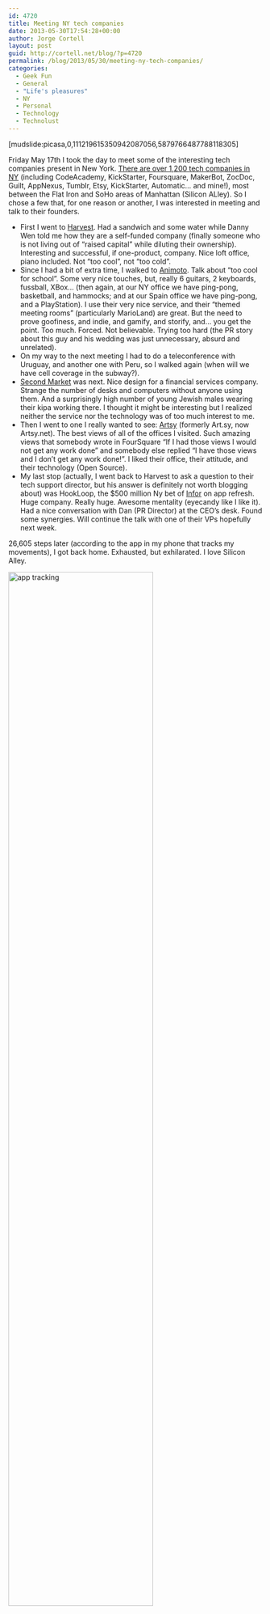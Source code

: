 ```yaml
---
id: 4720
title: Meeting NY tech companies
date: 2013-05-30T17:54:28+00:00
author: Jorge Cortell
layout: post
guid: http://cortell.net/blog/?p=4720
permalink: /blog/2013/05/30/meeting-ny-tech-companies/
categories:
  - Geek Fun
  - General
  - "Life's pleasures"
  - NY
  - Personal
  - Technology
  - Technolust
---
```

[mudslide:picasa,0,111219615350942087056,5879766487788118305]

Friday May 17th I took the day to meet some of the interesting tech companies present in New York. <a title="http://mappedinny.com/" href="http://mappedinny.com/" target="_blank">There are over 1,200 tech companies in NY</a> (including CodeAcademy, KickStarter, Foursquare, MakerBot, ZocDoc, Guilt, AppNexus, Tumblr, Etsy, KickStarter, Automatic&#8230; and mine!), most between the Flat Iron and SoHo areas of Manhattan (Silicon ALley). So I chose a few that, for one reason or another, I was interested in meeting and talk to their founders.

  * First I went to <a title="http://www.getharvest.com" href="http://www.getharvest.com" target="_blank">Harvest</a>. Had a sandwich and some water while Danny Wen told me how they are a self-funded company (finally someone who is not living out of &#8220;raised capital&#8221; while diluting their ownership). Interesting and successful, if one-product, company. Nice loft office, piano included. Not &#8220;too cool&#8221;, not &#8220;too cold&#8221;.
  * Since I had a bit of extra time, I walked to <a title="http://animoto.com" href="http://animoto.com" target="_blank">Animoto</a>. Talk about &#8220;too cool for school&#8221;. Some very nice touches, but, really 6 guitars, 2 keyboards, fussball, XBox&#8230; (then again, at our NY office we have ping-pong, basketball, and hammocks; and at our Spain office we have ping-pong, and a PlayStation). I use their very nice service, and their &#8220;themed meeting rooms&#8221; (particularly MarioLand) are great. But the need to prove goofiness, and indie, and gamify, and storify, and&#8230; you get the point. Too much. Forced. Not believable. Trying too hard (the PR story about this guy and his wedding was just unnecessary, absurd and unrelated).
  * On my way to the next meeting I had to do a teleconference with Uruguay, and another one with Peru, so I walked again (when will we have cell coverage in the subway?).
  * <a title="https://www.secondmarket.com" href="https://www.secondmarket.com" target="_blank">Second Market</a> was next. Nice design for a financial services company. Strange the number of desks and computers without anyone using them. And a surprisingly high number of young Jewish males wearing their kipa working there. I thought it might be interesting but I realized neither the service nor the technology was of too much interest to me.
  * Then I went to one I really wanted to see: <a title="http://artsy.net" href="http://artsy.net" target="_blank">Artsy</a> (formerly Art.sy, now Artsy.net). The best views of all of the offices I visited. Such amazing views that somebody wrote in FourSquare &#8220;If I had those views I would not get any work done&#8221; and somebody else replied &#8220;I have those views and I don&#8217;t get any work done!&#8221;. I liked their office, their attitude, and their technology (Open Source). 
  * My last stop (actually, I went back to Harvest to ask a question to their tech support director, but his answer is definitely not worth blogging about) was HookLoop, the $500 million Ny bet of <a title="http://www.infor.com" href="http://www.infor.com" target="_blank">Infor</a> on app refresh. Huge company. Really huge. Awesome mentality (eyecandy like I like it). Had a nice conversation with Dan (PR Director) at the CEO&#8217;s desk. Found some synergies. Will continue the talk with one of their VPs hopefully next week.

26,605 steps later (according to the app in my phone that tracks my movements), I got back home. Exhausted, but exhilarated. I love Silicon Alley.

<img class="aligncenter" alt="app tracking" src="https://pbs.twimg.com/media/BLixaQeCIAAUOtA.jpg:large" width="287" height="2046" />